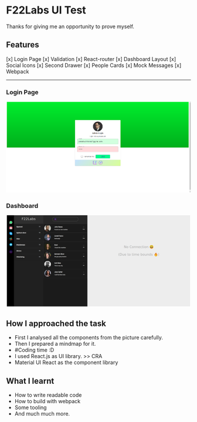 # F22Labs UI Test
Thanks for giving me an opportunity to prove myself.


## Features
[x]  Login Page
[x]  Validation
[x]  React-router
[x]  Dashboard Layout
[x]  Social Icons
[x]  Second Drawer
[x]  People Cards
[x]  Mock Messages
[x]  Webpack

-------------

### Login Page

![Login](./Docs/Login.png)

### Dashboard

![Dashboard](./Docs/Dashboard.png)

## How I approached the task
- First I analysed all the components from the picture carefully.
- Then I prepared a mindmap for it.
- #Coding time :D
- I used React.js as UI library. >> CRA 
- Material UI React as the component library

## What I learnt
- How to write readable code
- How to build with webpack
- Some tooling
- And much much more.


